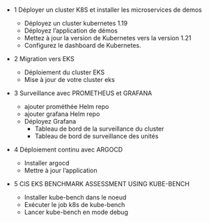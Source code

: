 ### 

- 1 Déployer un cluster K8S et installer les microservices de demos
    * Déployez un cluster kubernetes 1.19
    * Déployez l’application de démos
    * Mettez à jour la version de Kubernetes vers la version 1.21
    * Configurez le dashboard de Kubernetes.

- 2 Migration vers EKS
    * Déploiement du cluster EKS
    * Mise à jour de votre cluster eks

- 3 Surveillance avec PROMETHEUS et GRAFANA
    * ajouter prométhée Helm repo 
    * ajouter grafana Helm repo
    * Déployez Grafana
      * Tableau de bord de la surveillance du cluster
      * Tableau de bord de surveillance des unités
        
- 4 Déploiement continu avec ARGOCD
    * Installer argocd
    * Mettre à jour l’application

- 5 CIS EKS BENCHMARK ASSESSMENT USING KUBE-BENCH
    * Installer kube-bench dans le noeud
    * Exécuter le job k8s de kube-bench
    * Lancer kube-bench en mode debug
